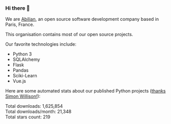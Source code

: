 ### Hi there 👋

We are [Abilian](https://abilian.com/), an open source software development company based in Paris, France.

This organisation contains most of our open source projects.

Our favorite technologies include:

- Python 3
- SQLAlchemy
- Flask
- Pandas
- Sciki-Learn
- Vue.js

Here are some automated stats about our published Python projects
([thanks Simon Willison!][sw-post]):

<!--marker-->
Total downloads: 1,625,854<br>
Total downloads/month: 21,348<br>
Total stars count: 219
<!--end-->

[sw-post]: https://simonwillison.net/2020/Jul/10/self-updating-profile-readme/